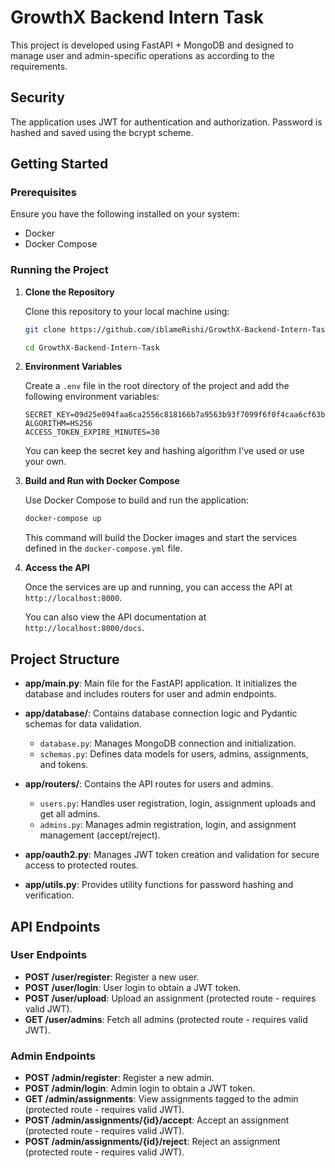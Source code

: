 # GrowthX Backend Intern Task

This project is developed using FastAPI + MongoDB and designed to manage user and admin-specific operations as according to the requirements.

## Security

The application uses JWT for authentication and authorization. Password is hashed and saved using the bcrypt scheme.

## Getting Started

### Prerequisites

Ensure you have the following installed on your system:

- Docker
- Docker Compose

### Running the Project

1. **Clone the Repository**

   Clone this repository to your local machine using:

   ```bash
   git clone https://github.com/iblameRishi/GrowthX-Backend-Intern-Task.git
   
   cd GrowthX-Backend-Intern-Task
   ```

2. **Environment Variables**

   Create a `.env` file in the root directory of the project and add the following environment variables:

   ```plaintext
   SECRET_KEY=09d25e094faa6ca2556c818166b7a9563b93f7099f6f0f4caa6cf63b88e8d3e7
   ALGORITHM=HS256
   ACCESS_TOKEN_EXPIRE_MINUTES=30
   ```
   You can keep the secret key and hashing algorithm I've used or use your own.
   &nbsp;

3. **Build and Run with Docker Compose**

   Use Docker Compose to build and run the application:

   ```bash
   docker-compose up
   ```

   This command will build the Docker images and start the services defined in the `docker-compose.yml` file.
   &nbsp;

4. **Access the API**

   Once the services are up and running, you can access the API at `http://localhost:8000`.

   You can also view the API documentation at `http://localhost:8000/docs`.

## Project Structure

- **app/main.py**: Main file for the FastAPI application. It initializes the database and includes routers for user and admin endpoints.
&nbsp;

- **app/database/**: Contains database connection logic and Pydantic schemas for data validation.
  - `database.py`: Manages MongoDB connection and initialization.
  - `schemas.py`: Defines data models for users, admins, assignments, and tokens.
&nbsp;

- **app/routers/**: Contains the API routes for users and admins.
  - `users.py`: Handles user registration, login, assignment uploads and get all admins.
  - `admins.py`: Manages admin registration, login, and assignment management (accept/reject).
&nbsp;

- **app/oauth2.py**: Manages JWT token creation and validation for secure access to protected routes.
&nbsp;

- **app/utils.py**: Provides utility functions for password hashing and verification.

## API Endpoints

### User Endpoints

- **POST /user/register**: Register a new user.
- **POST /user/login**: User login to obtain a JWT token.
- **POST /user/upload**: Upload an assignment (protected route - requires valid JWT).
- **GET /user/admins**: Fetch all admins (protected route - requires valid JWT).

### Admin Endpoints

- **POST /admin/register**: Register a new admin.
- **POST /admin/login**: Admin login to obtain a JWT token.
- **GET /admin/assignments**: View assignments tagged to the admin (protected route - requires valid JWT).
- **POST /admin/assignments/{id}/accept**: Accept an assignment (protected route - requires valid JWT).
- **POST /admin/assignments/{id}/reject**: Reject an assignment (protected route - requires valid JWT).


